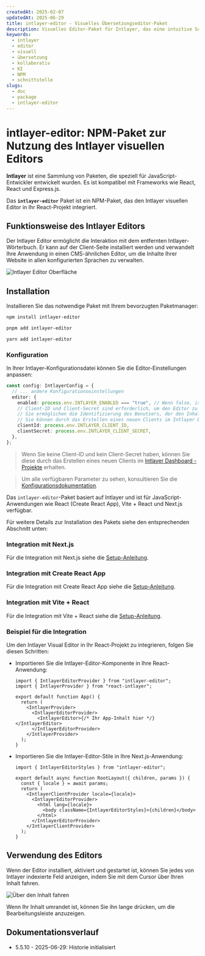 ```yaml
---
createdAt: 2025-02-07
updatedAt: 2025-06-29
title: intlayer-editor - Visuelles Übersetzungseditor-Paket
description: Visuelles Editor-Paket für Intlayer, das eine intuitive Schnittstelle zur Verwaltung von Übersetzungen und kollaborativen Inhaltsbearbeitung mit KI-Unterstützung bietet.
keywords:
  - intlayer
  - editor
  - visuell
  - übersetzung
  - kollaborativ
  - KI
  - NPM
  - schnittstelle
slugs:
  - doc
  - package
  - intlayer-editor
---
```


# intlayer-editor: NPM-Paket zur Nutzung des Intlayer visuellen Editors

**Intlayer** ist eine Sammlung von Paketen, die speziell für JavaScript-Entwickler entwickelt wurden. Es ist kompatibel mit Frameworks wie React, React und Express.js.

Das **`intlayer-editor`** Paket ist ein NPM-Paket, das den Intlayer visuellen Editor in Ihr React-Projekt integriert.

## Funktionsweise des Intlayer Editors

Der Intlayer Editor ermöglicht die Interaktion mit dem entfernten Intlayer-Wörterbuch. Er kann auf der Client-Seite installiert werden und verwandelt Ihre Anwendung in einen CMS-ähnlichen Editor, um die Inhalte Ihrer Website in allen konfigurierten Sprachen zu verwalten.

![Intlayer Editor Oberfläche](https://github.com/aymericzip/intlayer/blob/main/docs/assets/intlayer_editor_ui.png)

## Installation

Installieren Sie das notwendige Paket mit Ihrem bevorzugten Paketmanager:

```bash packageManager="npm"
npm install intlayer-editor
```

```bash packageManager="pnpm"
pnpm add intlayer-editor
```

```bash packageManager="yarn"
yarn add intlayer-editor
```

### Konfiguration

In Ihrer Intlayer-Konfigurationsdatei können Sie die Editor-Einstellungen anpassen:

```typescript
const config: IntlayerConfig = {
  // ... andere Konfigurationseinstellungen
  editor: {
    enabled: process.env.INTLAYER_ENABLED === "true", // Wenn false, ist der Editor inaktiv und kann nicht aufgerufen werden.
    // Client-ID und Client-Secret sind erforderlich, um den Editor zu aktivieren.
    // Sie ermöglichen die Identifizierung des Benutzers, der den Inhalt bearbeitet.
    // Sie können durch das Erstellen eines neuen Clients im Intlayer Dashboard - Projekte (https://intlayer.org/dashboard/projects) erhalten werden.
    clientId: process.env.INTLAYER_CLIENT_ID,
    clientSecret: process.env.INTLAYER_CLIENT_SECRET,
  },
};
```

> Wenn Sie keine Client-ID und kein Client-Secret haben, können Sie diese durch das Erstellen eines neuen Clients im [Intlayer Dashboard - Projekte](https://intlayer.org/dashboard/projects) erhalten.

> Um alle verfügbaren Parameter zu sehen, konsultieren Sie die [Konfigurationsdokumentation](https://github.com/aymericzip/intlayer/blob/main/docs/docs/de/configuration.md).

Das `intlayer-editor`-Paket basiert auf Intlayer und ist für JavaScript-Anwendungen wie React (Create React App), Vite + React und Next.js verfügbar.

Für weitere Details zur Installation des Pakets siehe den entsprechenden Abschnitt unten:

### Integration mit Next.js

Für die Integration mit Next.js siehe die [Setup-Anleitung](https://github.com/aymericzip/intlayer/blob/main/docs/docs/de/intlayer_with_nextjs_15.md).

### Integration mit Create React App

Für die Integration mit Create React App siehe die [Setup-Anleitung](https://github.com/aymericzip/intlayer/blob/main/docs/docs/de/intlayer_with_create_react_app.md).

### Integration mit Vite + React

Für die Integration mit Vite + React siehe die [Setup-Anleitung](https://github.com/aymericzip/intlayer/blob/main/docs/docs/de/intlayer_with_vite+react.md).

### Beispiel für die Integration

Um den Intlayer Visual Editor in Ihr React-Projekt zu integrieren, folgen Sie diesen Schritten:

- Importieren Sie die Intlayer-Editor-Komponente in Ihre React-Anwendung:

  ```tsx fileName="src/App.jsx"
  import { IntlayerEditorProvider } from "intlayer-editor";
  import { IntlayerProvider } from "react-intlayer";

  export default function App() {
    return (
      <IntlayerProvider>
        <IntlayerEditorProvider>
          <IntlayerEditor>{/* Ihr App-Inhalt hier */}</IntlayerEditor>
        </IntlayerEditorProvider>
      </IntlayerProvider>
    );
  }
  ```

- Importieren Sie die Intlayer-Editor-Stile in Ihre Next.js-Anwendung:

  ```tsx fileName="src/app/[locale]/layout.jsx"
  import { IntlayerEditorStyles } from "intlayer-editor";

  export default async function RootLayout({ children, params }) {
    const { locale } = await params;
    return (
      <IntlayerClientProvider locale={locale}>
        <IntlayerEditorProvider>
          <html lang={locale}>
            <body className={IntlayerEditorStyles}>{children}</body>
          </html>
        </IntlayerEditorProvider>
      </IntlayerClientProvider>
    );
  }
  ```

## Verwendung des Editors

Wenn der Editor installiert, aktiviert und gestartet ist, können Sie jedes von Intlayer indexierte Feld anzeigen, indem Sie mit dem Cursor über Ihren Inhalt fahren.

![Über den Inhalt fahren](https://github.com/aymericzip/intlayer/blob/main/docs/assets/intlayer_editor_hover_content.png)

Wenn Ihr Inhalt umrandet ist, können Sie ihn lange drücken, um die Bearbeitungsleiste anzuzeigen.

## Dokumentationsverlauf

- 5.5.10 - 2025-06-29: Historie initialisiert
